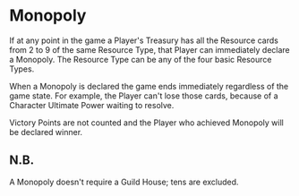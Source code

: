 # Monopoly

If at any point in the game a Player's Treasury has all the Resource cards from 2 to 9 of the same Resource Type, that Player can immediately declare a Monopoly. The Resource Type can be any of the four basic Resource Types.

When a Monopoly is declared the game ends immediately regardless of the game state. For example, the Player can't lose those cards, because of a Character Ultimate Power waiting to resolve.

Victory Points are not counted and the Player who achieved Monopoly will be declared winner.

## N.B.

A Monopoly doesn't require a Guild House; tens are excluded.
